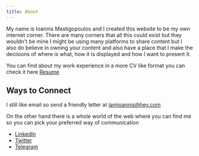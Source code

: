 ```yaml
---
title: About
---
```

My name is Ioannis Mastigopoulos and I created this website to be my own internet corner.
There are many corners that all this could exist but they wouldn't be mine
I might be using many platforms to share content but I also do believe in owning your content and also have a place that I make the decisions of where is what, how it is displayed and how I want to present it.

You can find about my work experience in a more CV like format you can check it here [Resume](../resume)

## Ways to Connect

I still like email so send a friendly letter at  [iamioannis@hey.com](<mailto:iamioannis@hey.com>)

On the other hand there is a whole world of the web where you can find me so you can pick your preferred way of communication

* [LinkedIn](https://www.linkedin.com/in/ioannismastigopoulos/)
* [Twitter](https://twitter.com/iamioannis)
* [Telegram](https://t.me/iamioannis)
  